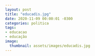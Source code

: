 ```yaml
---
layout: post
title: "educadis.jpg"
date: 2020-11-09 00:00:01 -0300
categories: politica
tags:
- educacao
- educação
image: 
  thumbnail: assets/images/educadis.jpg
---
```

